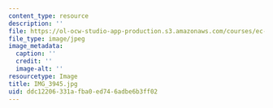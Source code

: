 ```yaml
---
content_type: resource
description: ''
file: https://ol-ocw-studio-app-production.s3.amazonaws.com/courses/ec-721-wheelchair-design-in-developing-countries-spring-2009/ddc12206331afba0ed746adbe6b3ff02_IMG_3945.jpg
file_type: image/jpeg
image_metadata:
  caption: ''
  credit: ''
  image-alt: ''
resourcetype: Image
title: IMG_3945.jpg
uid: ddc12206-331a-fba0-ed74-6adbe6b3ff02
---
```

